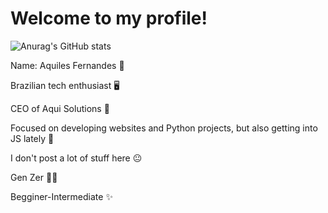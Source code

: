 # Welcome to my profile!
![Anurag's GitHub stats](https://github-readme-stats.vercel.app/api?username=aquiffoo&show_icons=true&theme=transparent)

<p>Name: Aquiles Fernandes 🤠</p>
<p>Brazilian tech enthusiast 🖥️</p>
<p>CEO of Aqui Solutions 🚀</p>
<p>Focused on developing websites and Python projects, but also getting into JS lately 🤔</p>
<p>I don't post a lot of stuff here 😐</p>
<p>Gen Zer 👨‍💻</p>
<p>Begginer-Intermediate ✨</p>
